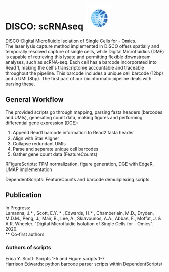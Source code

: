 # DISCO: scRNAseq <img src="https://github.com/eyscott/DISCO_scRNAseq/blob/master/Images/WheelerLabLogo.png" alt="Wheeler Microfluidics Lab" width="80" height="80"/>

DISCO-Digital Microfluidic Isolation of Single Cells for - Omics.  
The laser lysis capture method implemented in DISCO offers spatially and temporally resolved capture of single cells, while Digital Microfluidics (DMF) is capable of retrieving this lysate and permitting flexible downstream analyses, such as scRNA-seq.
Each cell has a barcode incorporated into Read 1, making the cell's transcriptome accountable and traceable throughout the pipeline. This barcode includes a unique cell barcode (12bp) and a UMI (8bp). The first part of our bioinformatic pipeline deals with parsing these.

## General Workflow
The provided scripts go through mapping, parsing fasta headers (barcodes and UMIs), generating count data, making figures and performing differential gene expression (DGE):
1. Append Read1 barcode information to Read2 fasta header 
2. Align with Star Aligner 
3. Collapse redundant UMIs 
4. Parse and separate unique cell barcodes 
5. Gather gene count data (FeatureCounts)

RFigureScripts: TPM normalization, figure generation, DGE with EdgeR, UMAP implementation 

DependentScripts: FeatureCounts and barcode demuliplexing scripts.

## Publication
In Progress:  
Lamanna, J.* , Scott, E.Y. * , Edwards, H.* , Chamberlain, M.D., Dryden, M.D.M., Peng, J., Mair, B., Lee, A., Sklavounos, A.A., Abbas, F., Moffat, J. & A.R. Wheeler. "Digital Microfluidic Isolation of Single Cells for - Omics". 2020.  
 ** Co-first authors

### Authors of scripts
Erica Y. Scott: Scripts 1-5 and Figure scripts 1-7  
Harrison Edwards: python barcode parser scripts within DependentScripts/ 
